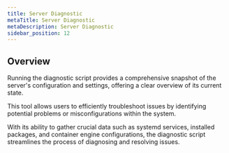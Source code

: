 ```yaml
---
title: Server Diagnostic
metaTitle: Server Diagnostic
metaDescription: Server Diagnostic
sidebar_position: 12
---
```


## Overview

Running the diagnostic script provides a comprehensive snapshot of the server's configuration and settings, offering a clear overview of its current state.

This tool allows users to efficiently troubleshoot issues by identifying potential problems or misconfigurations within the system.

With its ability to gather crucial data such as systemd services, installed packages, and container engine configurations, the diagnostic script streamlines the process of diagnosing and resolving issues.
